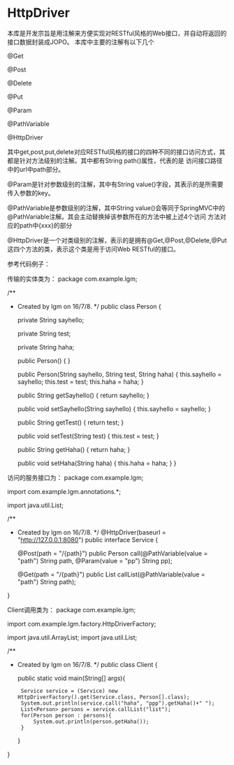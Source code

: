 # HttpDriver

本库是开发宗旨是用注解来方便实现对RESTful风格的Web接口，并自动将返回的接口数据封装成JOPO。
本库中主要的注解有以下几个

@Get

@Post

@Delete

@Put

@Param

@PathVariable

@HttpDriver

其中get,post,put,delete对应RESTful风格的接口的四种不同的接口访问方式，其都是针对方法级别的注解。其中都有String path()属性，代表的是
访问接口路径中的url中path部分。

@Param是针对参数级别的注解，其中有String value()字段，其表示的是所需要传入参数的key。

@PathVariable是参数级别的注解，其中String value()会等同于SpringMVC中的@PathVariable注解。其会主动替换掉该参数所在的方法中被上述4个访问
方法对应的path中{xxx}的部分

@HttpDriver是一个对类级别的注解，表示的是拥有@Get,@Post,@Delete,@Put这四个方法的类，表示这个类是用于访问Web RESTful的接口。


参考代码例子：

传输的实体类为：
package com.example.lgm;

/**
 * Created by lgm on 16/7/8.
 */
public class Person {

    private String sayhello;

    private String test;

    private String haha;

    public Person() {
    }

    public Person(String sayhello, String test, String haha) {
        this.sayhello = sayhello;
        this.test = test;
        this.haha = haha;
    }

    public String getSayhello() {
        return sayhello;
    }

    public void setSayhello(String sayhello) {
        this.sayhello = sayhello;
    }

    public String getTest() {
        return test;
    }

    public void setTest(String test) {
        this.test = test;
    }

    public String getHaha() {
        return haha;
    }

    public void setHaha(String haha) {
        this.haha = haha;
    }
}

访问的服务接口为：
package com.example.lgm;

import com.example.lgm.annotations.*;

import java.util.List;

/**
 * Created by lgm on 16/7/8.
 */
@HttpDriver(baseurl = "http://127.0.0.1:8080")
public interface Service {

    @Post(path = "/{path}")
    public Person call(@PathVariable(value = "path") String path, @Param(value = "pp") String pp);

    @Get(path = "/{path}")
    public List<Person> callList(@PathVariable(value = "path") String path);

}

Client调用类为：
package com.example.lgm;

import com.example.lgm.factory.HttpDriverFactory;

import java.util.ArrayList;
import java.util.List;

/**
 * Created by lgm on 16/7/8.
 */
public class Client {

    public static void main(String[] args){

        Service service = (Service) new HttpDriverFactory().get(Service.class, Person[].class);
        System.out.println(service.call("haha", "ppp").getHaha()+" ");
        List<Person> persons = service.callList("list");
        for(Person person : persons){
            System.out.println(person.getHaha());
        }
    }

}

